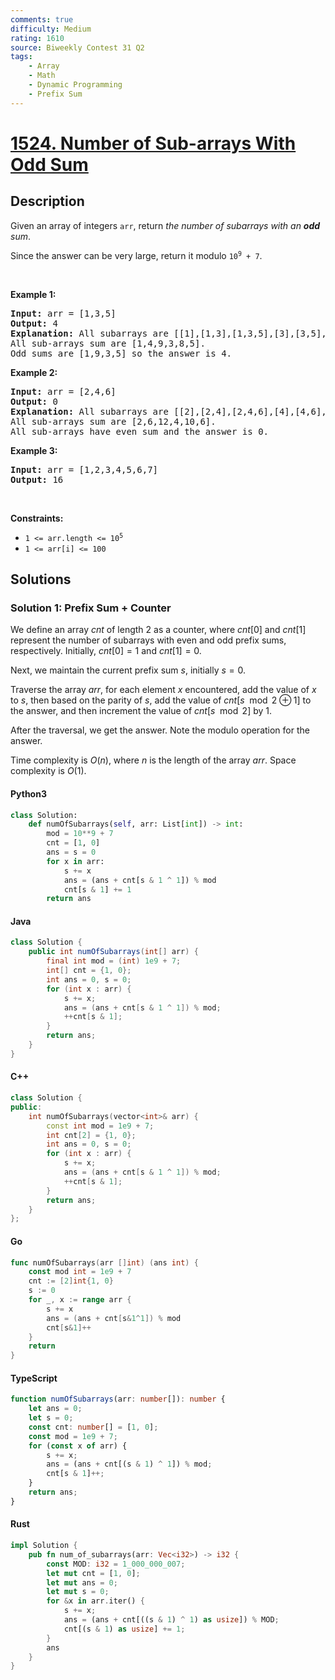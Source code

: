 ```yaml
---
comments: true
difficulty: Medium
rating: 1610
source: Biweekly Contest 31 Q2
tags:
    - Array
    - Math
    - Dynamic Programming
    - Prefix Sum
---
```


<!-- problem:start -->

# [1524. Number of Sub-arrays With Odd Sum](https://leetcode.com/problems/number-of-sub-arrays-with-odd-sum)

## Description

<!-- description:start -->

<p>Given an array of integers <code>arr</code>, return <em>the number of subarrays with an <strong>odd</strong> sum</em>.</p>

<p>Since the answer can be very large, return it modulo <code>10<sup>9</sup> + 7</code>.</p>

<p>&nbsp;</p>
<p><strong class="example">Example 1:</strong></p>

<pre>
<strong>Input:</strong> arr = [1,3,5]
<strong>Output:</strong> 4
<strong>Explanation:</strong> All subarrays are [[1],[1,3],[1,3,5],[3],[3,5],[5]]
All sub-arrays sum are [1,4,9,3,8,5].
Odd sums are [1,9,3,5] so the answer is 4.
</pre>

<p><strong class="example">Example 2:</strong></p>

<pre>
<strong>Input:</strong> arr = [2,4,6]
<strong>Output:</strong> 0
<strong>Explanation:</strong> All subarrays are [[2],[2,4],[2,4,6],[4],[4,6],[6]]
All sub-arrays sum are [2,6,12,4,10,6].
All sub-arrays have even sum and the answer is 0.
</pre>

<p><strong class="example">Example 3:</strong></p>

<pre>
<strong>Input:</strong> arr = [1,2,3,4,5,6,7]
<strong>Output:</strong> 16
</pre>

<p>&nbsp;</p>
<p><strong>Constraints:</strong></p>

<ul>
	<li><code>1 &lt;= arr.length &lt;= 10<sup>5</sup></code></li>
	<li><code>1 &lt;= arr[i] &lt;= 100</code></li>
</ul>

<!-- description:end -->

## Solutions

<!-- solution:start -->

### Solution 1: Prefix Sum + Counter

We define an array $\textit{cnt}$ of length 2 as a counter, where $\textit{cnt}[0]$ and $\textit{cnt}[1]$ represent the number of subarrays with even and odd prefix sums, respectively. Initially, $\textit{cnt}[0] = 1$ and $\textit{cnt}[1] = 0$.

Next, we maintain the current prefix sum $s$, initially $s = 0$.

Traverse the array $\textit{arr}$, for each element $x$ encountered, add the value of $x$ to $s$, then based on the parity of $s$, add the value of $\textit{cnt}[s \mod 2 \oplus 1]$ to the answer, and then increment the value of $\textit{cnt}[s \mod 2]$ by 1.

After the traversal, we get the answer. Note the modulo operation for the answer.

Time complexity is $O(n)$, where $n$ is the length of the array $\textit{arr}$. Space complexity is $O(1)$.

<!-- tabs:start -->

#### Python3

```python
class Solution:
    def numOfSubarrays(self, arr: List[int]) -> int:
        mod = 10**9 + 7
        cnt = [1, 0]
        ans = s = 0
        for x in arr:
            s += x
            ans = (ans + cnt[s & 1 ^ 1]) % mod
            cnt[s & 1] += 1
        return ans
```

#### Java

```java
class Solution {
    public int numOfSubarrays(int[] arr) {
        final int mod = (int) 1e9 + 7;
        int[] cnt = {1, 0};
        int ans = 0, s = 0;
        for (int x : arr) {
            s += x;
            ans = (ans + cnt[s & 1 ^ 1]) % mod;
            ++cnt[s & 1];
        }
        return ans;
    }
}
```

#### C++

```cpp
class Solution {
public:
    int numOfSubarrays(vector<int>& arr) {
        const int mod = 1e9 + 7;
        int cnt[2] = {1, 0};
        int ans = 0, s = 0;
        for (int x : arr) {
            s += x;
            ans = (ans + cnt[s & 1 ^ 1]) % mod;
            ++cnt[s & 1];
        }
        return ans;
    }
};
```

#### Go

```go
func numOfSubarrays(arr []int) (ans int) {
	const mod int = 1e9 + 7
	cnt := [2]int{1, 0}
	s := 0
	for _, x := range arr {
		s += x
		ans = (ans + cnt[s&1^1]) % mod
		cnt[s&1]++
	}
	return
}
```

#### TypeScript

```ts
function numOfSubarrays(arr: number[]): number {
    let ans = 0;
    let s = 0;
    const cnt: number[] = [1, 0];
    const mod = 1e9 + 7;
    for (const x of arr) {
        s += x;
        ans = (ans + cnt[(s & 1) ^ 1]) % mod;
        cnt[s & 1]++;
    }
    return ans;
}
```

#### Rust

```rust
impl Solution {
    pub fn num_of_subarrays(arr: Vec<i32>) -> i32 {
        const MOD: i32 = 1_000_000_007;
        let mut cnt = [1, 0];
        let mut ans = 0;
        let mut s = 0;
        for &x in arr.iter() {
            s += x;
            ans = (ans + cnt[((s & 1) ^ 1) as usize]) % MOD;
            cnt[(s & 1) as usize] += 1;
        }
        ans
    }
}
```

<!-- tabs:end -->

<!-- solution:end -->

<!-- problem:end -->
